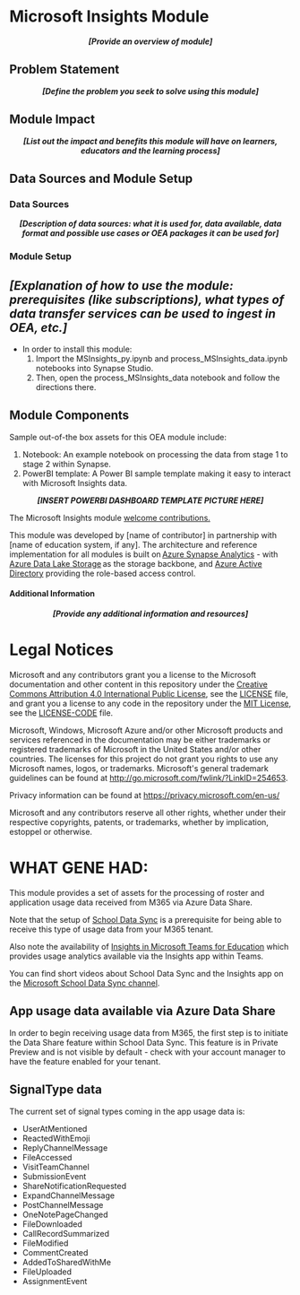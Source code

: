 # Microsoft Insights Module
 <p align="center">
  <strong><em>[Provide an overview of module]</em></strong>
 </p>

## Problem Statement
 <p align="center">
  <strong><em>[Define the problem you seek to solve using this module]</em></strong>
 </p>
 
## Module Impact
 <p align="center">
  <strong><em>[List out the impact and benefits this module will have on learners, educators and the learning process]</em></strong>
 </p>

## Data Sources and Module Setup
### Data Sources
 <p align="center">
  <strong><em>[Description of data sources: what it is used for, data available, data format and possible use cases or OEA packages it can be used for]</em></strong>
 </p>
 
### Module Setup
<strong><em>[Explanation of how to use the module: prerequisites (like subscriptions), what types of data transfer services can be used to ingest in OEA, etc.]</em></strong>
  - 
  - In order to install this module:
     1. Import the MSInsights_py.ipynb and process_MSInsights_data.ipynb notebooks into Synapse Studio.
     2. Then, open the process_MSInsights_data notebook and follow the directions there.
 
## Module Components
Sample out-of-the box assets for this OEA module include: 
1. Notebook: An example notebook on processing the data from stage 1 to stage 2 within Synapse. 
2. PowerBI template: A Power BI sample template making it easy to interact with Microsoft Insights data.
 <p align="center">
  <strong><em>[INSERT POWERBI DASHBOARD TEMPLATE PICTURE HERE]</em></strong>
 </p>

The Microsoft Insights module [welcome contributions.](https://github.com/microsoft/OpenEduAnalytics/blob/main/CONTRIBUTING.md) 

This module was developed by [name of contributor] in partnership with [name of education system, if any]. The architecture and reference implementation for all modules is built on [Azure Synapse Analytics](https://azure.microsoft.com/en-us/services/synapse-analytics/) - with [Azure Data Lake Storage](https://docs.microsoft.com/en-us/azure/storage/blobs/data-lake-storage-introduction) as the storage backbone,  and [Azure Active Directory](https://azure.microsoft.com/en-us/services/active-directory/) providing the role-based access control.

#### Additional Information
<p align="center">
  <strong><em>[Provide any additional information and resources]</em></strong>
 </p>

# Legal Notices
Microsoft and any contributors grant you a license to the Microsoft documentation and other content
in this repository under the [Creative Commons Attribution 4.0 International Public License](https://creativecommons.org/licenses/by/4.0/legalcode),
see the [LICENSE](LICENSE) file, and grant you a license to any code in the repository under the [MIT License](https://opensource.org/licenses/MIT), see the
[LICENSE-CODE](LICENSE-CODE) file.

Microsoft, Windows, Microsoft Azure and/or other Microsoft products and services referenced in the documentation
may be either trademarks or registered trademarks of Microsoft in the United States and/or other countries.
The licenses for this project do not grant you rights to use any Microsoft names, logos, or trademarks.
Microsoft's general trademark guidelines can be found at http://go.microsoft.com/fwlink/?LinkID=254653.

Privacy information can be found at https://privacy.microsoft.com/en-us/

Microsoft and any contributors reserve all other rights, whether under their respective copyrights, patents,
or trademarks, whether by implication, estoppel or otherwise.

# WHAT GENE HAD:

This module provides a set of assets for the processing of roster and application usage data received from M365 via Azure Data Share.

Note that the setup of [School Data Sync](https://sds.microsoft.com/) is a prerequisite for being able to receive this type of usage data from your M365 tenant.

Also note the availability of [Insights in Microsoft Teams for Education](https://support.microsoft.com/en-us/office/insights-preview-in-microsoft-teams-for-education-leaders-8738d1b1-4e1c-49bd-9e8d-b5292474c347?ui=en-us&rs=en-us&ad=us) which provides usage analytics available via the Insights app within Teams.

You can find short videos about School Data Sync and the Insights app on the [Microsoft School Data Sync channel](https://www.youtube.com/channel/UCA8ZOC7eTfzLlkcFW3imkHg/featured).

## App usage data available via Azure Data Share
In order to begin receiving usage data from M365, the first step is to initiate the Data Share feature within School Data Sync. This feature is in Private Preview and is not visible by default - check with your account manager to have the feature enabled for your tenant.

## SignalType data
The current set of signal types coming in the app usage data is:
* UserAtMentioned
* ReactedWithEmoji
* ReplyChannelMessage
* FileAccessed
* VisitTeamChannel
* SubmissionEvent
* ShareNotificationRequested
* ExpandChannelMessage
* PostChannelMessage
* OneNotePageChanged
* FileDownloaded
* CallRecordSummarized
* FileModified
* CommentCreated
* AddedToSharedWithMe
* FileUploaded
* AssignmentEvent

